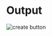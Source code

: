 #  Output

![create button](https://github.com/user-attachments/assets/c69fa83d-295b-4c35-885b-c062c7fb0f0d)
